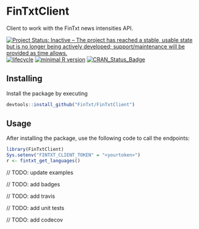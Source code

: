 # FinTxtClient

Client to work with the FinTxt news intensities API.

[![Project Status: Inactive – The project has reached a stable, usable state but is no longer being actively developed; support/maintenance will be provided as time allows.](http://www.repostatus.org/badges/latest/active.svg)](http://www.repostatus.org/#active) [![lifecycle](https://img.shields.io/badge/lifecycle-experimental-orange.svg)](https://www.tidyverse.org/lifecycle/#experimental) [![minimal R version](https://img.shields.io/badge/R%3E%3D-3.1.0-6666ff.svg)](https://cran.r-project.org/) [![CRAN\_Status\_Badge](http://www.r-pkg.org/badges/version/sfutils)](https://cran.r-project.org/package=sfutils)

## Installing

Install the package by executing

```r
devtools::install_github("FinTxt/FinTxtClient")
```

## Usage

After installing the package, use the following code to call the endpoints:

```r
library(FinTxtClient)
Sys.setenv("FINTXT_CLIENT_TOKEN" = "<yourtoken>")
r <- fintxt_get_languages()
```

// TODO: update examples

// TODO: add badges

// TODO: add travis

// TODO: add unit tests

// TODO: add codecov
